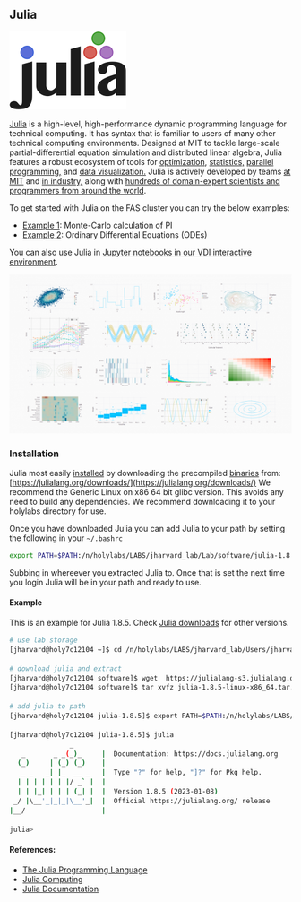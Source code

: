## Julia

![Julia Logo](Images/julia-logo.png)

[Julia](https://en.wikipedia.org/wiki/Julia_(programming_language)) is a high-level, high-performance dynamic programming language for technical computing. It has syntax that is familiar to users of many other technical computing environments. Designed at MIT to tackle large-scale partial-differential equation simulation and distributed linear algebra, Julia features a robust ecosystem of tools for
[optimization,](https://www.juliaopt.org/)
[statistics,](https://juliastats.github.io/)
[parallel programming,](https://julia.mit.edu/#parallel) and 
[data visualization.](https://juliaplots.github.io/)
Julia is actively developed by teams
[at MIT](https://julia.mit.edu/) and 
[in industry,](https://juliacomputing.com/) along with 
[hundreds of domain-expert scientists and programmers from around the world](https://github.com/JuliaLang/julia/graphs/contributors).

To get started with Julia on the FAS cluster you can try the below examples:

* [Example 1](Example1): Monte-Carlo calculation of PI
* [Example 2](Example2): Ordinary Differential Equations (ODEs)

You can also use Julia in [Jupyter notebooks in our VDI interactive environment](Notebook.md).

![Gadfly Demo](Images/gadfly-demo.png)

### Installation
Julia most easily [installed](https://docs.julialang.org/en/v1/manual/getting-started/) by downloading the precompiled [binaries](https://github.com/fasrc/User_Codes/blob/master/Documents/Software/Binaries.md) from: [https://julialang.org/downloads/](https://julialang.org/downloads/) We recommend the Generic Linux on x86 64 bit glibc version. This avoids any need to build any dependencies. We recommend downloading it to your holylabs directory for use.

Once you have downloaded Julia you can add Julia to your path by setting the following in your <code>~/.bashrc</code>

```bash
export PATH=$PATH:/n/holylabs/LABS/jharvard_lab/Lab/software/julia-1.8.5/bin
```

Subbing in whereever you extracted Julia to. Once that is set the next time you login Julia will be in your path and ready to use.

#### Example

This is an example for Julia 1.8.5. Check [Julia downloads](https://julialang.org/downloads/) for other versions.

```bash
# use lab storage
[jharvard@holy7c12104 ~]$ cd /n/holylabs/LABS/jharvard_lab/Users/jharvard/software/

# download julia and extract
[jharvard@holy7c12104 software]$ wget  https://julialang-s3.julialang.org/bin/linux/x64/1.8/julia-1.8.5-linux-x86_64.tar.gz
[jharvard@holy7c12104 software]$ tar xvfz julia-1.8.5-linux-x86_64.tar.gz

# add julia to path
[jharvard@holy7c12104 julia-1.8.5]$ export PATH=$PATH:/n/holylabs/LABS/jharvard_lab/Users/jharvard/software/julia-1.8.5/bin

[jharvard@holy7c12104 julia-1.8.5]$ julia
               _
   _       _ _(_)_     |  Documentation: https://docs.julialang.org
  (_)     | (_) (_)    |
   _ _   _| |_  __ _   |  Type "?" for help, "]?" for Pkg help.
  | | | | | | |/ _` |  |
  | | |_| | | | (_| |  |  Version 1.8.5 (2023-01-08)
 _/ |\__'_|_|_|\__'_|  |  Official https://julialang.org/ release
|__/                   |

julia>
```


#### References:

* [The Julia Programming Language](https://julialang.org/)
* [Julia Computing](https://juliacomputing.com/)
* [Julia Documentation](https://docs.julialang.org/en/v1/)


